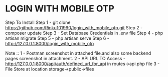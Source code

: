 # LOGIN WITH MOBILE OTP

Step To Install
Step 1 - git clone https://github.com/Rinku101990/login_with_mobile_otp.git
Step 2 - composer update
Step 3 - Set Database Credentials in .env file
Step 4 - php artisan migrate
Step 5 - php artisan serve
Step 6 - http://127.0.0.1:8000/login_with_mobile_otp

Note :: 
1 - Postman screenshot in attached file.and also some backend pages screenshot in attachment.
2 - API URL TO Access - http://127.0.0.1:8000/api/auth/defined_url_for_api in routes->api.php file
3 - File Store at location storage->public->files
